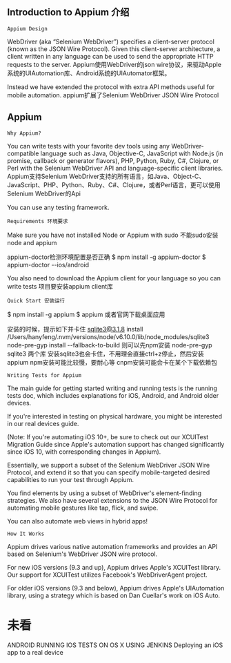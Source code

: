 


## Introduction to Appium 介绍
```
Appium Design
```
WebDriver (aka “Selenium WebDriver”) specifies a client-server protocol (known as the JSON Wire Protocol).
Given this client-server architecture, a client written in any language can be used to send the appropriate HTTP requests to the server.
Appium使用WebDriver的json wire协议，来驱动Apple系统的UIAutomation库、Android系统的UIAutomator框架。

Instead we have extended the protocol with extra API methods useful for mobile automation.
appium扩展了Selenium WebDriver JSON Wire Protocol



## Appium
```
Why Appium?
```
You can write tests with your favorite dev tools using any WebDriver-compatible language such as Java, Objective-C, JavaScript with Node.js (in promise, callback or generator flavors), PHP, Python, Ruby, C#, Clojure, or Perl with the Selenium WebDriver API and language-specific client libraries.
Appium支持Selenium WebDriver支持的所有语言，如Java、Object-C、JavaScript、PHP、Python、Ruby、C#、Clojure，或者Perl语言，更可以使用Selenium WebDriver的Api

You can use any testing framework.

```
Requirements 环境要求
```
Make sure you have not installed Node or Appium with sudo
不能sudo安装node and appium

appium-doctor检测环境配置是否正确
$ npm install -g appium-doctor
$ appium-doctor --ios/android

You also need to download the Appium client for your language so you can write tests
项目要安装appium client库

```
Quick Start 安装运行
```
$ npm install -g appium
$ appium
或者官网下载桌面应用

安装的时候，提示如下并卡住
sqlite3@3.1.8 install /Users/hanyfeng/.nvm/versions/node/v6.10.0/lib/node_modules/sqlite3
node-pre-gyp install --fallback-to-build
则可以先npm安装 node-pre-gyp sqlite3 两个库
安装sqlite3也会卡住，不用理会直接ctrl+z停止，然后安装appium
npm安装可能比较慢，要耐心等
cnpm安装可能会卡在某个下载依赖包





```
Writing Tests for Appium
```
The main guide for getting started writing and running tests is the running tests doc, which includes explanations for iOS, Android, and Android older devices.

If you're interested in testing on physical hardware, you might be interested in our real devices guide.

(Note: If you're automating iOS 10+, be sure to check out our XCUITest Migration Guide since Apple's automation support has changed significantly since iOS 10, with corresponding changes in Appium).

Essentially, we support a subset of the Selenium WebDriver JSON Wire Protocol, and extend it so that you can specify mobile-targeted desired capabilities to run your test through Appium.

You find elements by using a subset of WebDriver's element-finding strategies.
We also have several extensions to the JSON Wire Protocol for automating mobile gestures like tap, flick, and swipe.

You can also automate web views in hybrid apps!


```
How It Works
```
Appium drives various native automation frameworks and provides an API based on Selenium's WebDriver JSON wire protocol.

For new iOS versions (9.3 and up), Appium drives Apple's XCUITest library. Our support for XCUITest utilizes Facebook's WebDriverAgent project.

For older iOS versions (9.3 and below), Appium drives Apple's UIAutomation library, using a strategy which is based on Dan Cuellar's work on iOS Auto.
















# 未看
ANDROID
RUNNING IOS TESTS ON OS X USING JENKINS
Deploying an iOS app to a real device
